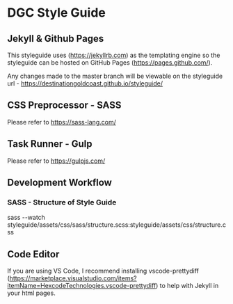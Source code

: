# DGC Style Guide

## Jekyll & Github Pages
This styleguide uses (https://jekyllrb.com) as the templating engine so the styleguide can be hosted on GitHub Pages (https://pages.github.com/).

Any changes made to the master branch will be viewable on the styleguide url - https://destinationgoldcoast.github.io/styleguide/

## CSS Preprocessor - SASS
Please refer to https://sass-lang.com/

## Task Runner - Gulp
Please refer to https://gulpjs.com/

## Development Workflow
### SASS - Structure of Style Guide
sass --watch styleguide/assets/css/sass/structure.scss:styleguide/assets/css/structure.css

## Code Editor
If you are using VS Code, I recommend installing vscode-prettydiff (https://marketplace.visualstudio.com/items?itemName=HexcodeTechnologies.vscode-prettydiff) to help with Jekyll in your html pages.
